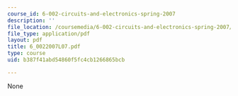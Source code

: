 ```yaml
---
course_id: 6-002-circuits-and-electronics-spring-2007
description: ''
file_location: /coursemedia/6-002-circuits-and-electronics-spring-2007/b387f41abd54860f5fc4cb1266865bcb_6_0022007L07.pdf
file_type: application/pdf
layout: pdf
title: 6_0022007L07.pdf
type: course
uid: b387f41abd54860f5fc4cb1266865bcb

---
```

None